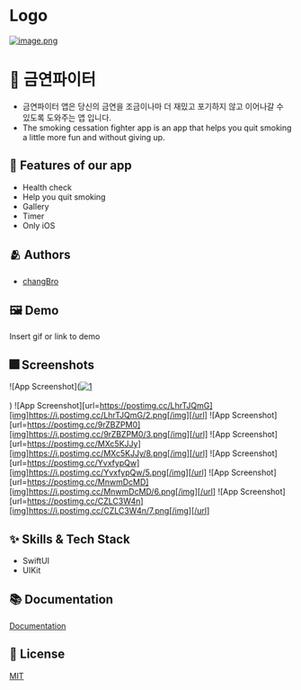 
# Logo
[![image.png](https://i.postimg.cc/x8wHSTQf/image.png)](https://postimg.cc/YLxj67jZ)


# :iphone: 금연파이터
- 금연파이터 앱은 당신의 금연을 조금이나마 더 재밌고 포기하지 않고 이어나갈 수 있도록 도와주는 앱 입니다.
- The smoking cessation fighter app is an app that helps you quit smoking a little more fun and without giving up.

## :pushpin: Features of our app
- Health check
- Help you quit smoking
- Gallery
- Timer
- Only iOS


## :people_hugging: Authors
- [changBro](https://github.com/LeeChangHyeong)


## :framed_picture: Demo
Insert gif or link to demo


## :fireworks: Screenshots
![App Screenshot](<a href="https://postimg.cc/zbQkS0Kb" target="_blank"><img src="https://i.postimg.cc/zbQkS0Kb/1.png" alt="1"/></a><br/><br/>)
![App Screenshot][url=https://postimg.cc/LhrTJQmG][img]https://i.postimg.cc/LhrTJQmG/2.png[/img][/url]
![App Screenshot][url=https://postimg.cc/9rZBZPM0][img]https://i.postimg.cc/9rZBZPM0/3.png[/img][/url]
![App Screenshot][url=https://postimg.cc/MXc5KJJy][img]https://i.postimg.cc/MXc5KJJy/8.png[/img][/url]
![App Screenshot][url=https://postimg.cc/YvxfypQw][img]https://i.postimg.cc/YvxfypQw/5.png[/img][/url]
![App Screenshot][url=https://postimg.cc/MnwmDcMD][img]https://i.postimg.cc/MnwmDcMD/6.png[/img][/url]
![App Screenshot][url=https://postimg.cc/CZLC3W4n][img]https://i.postimg.cc/CZLC3W4n/7.png[/img][/url]


## :sparkles: Skills & Tech Stack
- SwiftUI
- UIKit

## :books: Documentation
[Documentation](https://linktodocumentation)


## :lock_with_ink_pen: License
[MIT](https://choosealicense.com/licenses/mit/)

